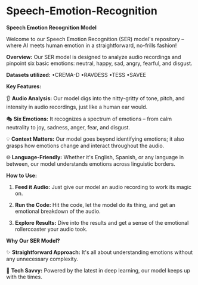 # Speech-Emotion-Recognition
**Speech Emotion Recognition Model**

Welcome to our Speech Emotion Recognition (SER) model's repository – where AI meets human emotion in a straightforward, no-frills fashion!

**Overview:**
Our SER model is designed to analyze audio recordings and pinpoint six basic emotions: neutral, happy, sad, angry, fearful, and disgust.

**Datasets utilized:**
•CREMA-D
•RAVDESS
•TESS
•SAVEE

**Key Features:**

👂 **Audio Analysis:**
Our model digs into the nitty-gritty of tone, pitch, and intensity in audio recordings, just like a human ear would.

🎭 **Six Emotions:**
It recognizes a spectrum of emotions – from calm neutrality to joy, sadness, anger, fear, and disgust.

💡 **Context Matters:**
Our model goes beyond identifying emotions; it also grasps how emotions change and interact throughout the audio.

🌐 **Language-Friendly:**
Whether it's English, Spanish, or any language in between, our model understands emotions across linguistic borders.

**How to Use:**

1. **Feed it Audio:**
   Just give our model an audio recording to work its magic on.

2. **Run the Code:**
   Hit the code, let the model do its thing, and get an emotional breakdown of the audio.

3. **Explore Results:**
   Dive into the results and get a sense of the emotional rollercoaster your audio took.

**Why Our SER Model?**

✨ **Straightforward Approach:**
   It's all about understanding emotions without any unnecessary complexity.

🚀 **Tech Savvy:**
   Powered by the latest in deep learning, our model keeps up with the times.

